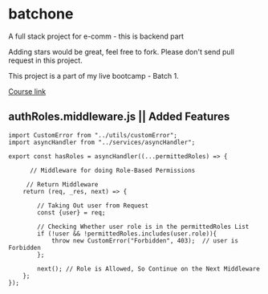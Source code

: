 # batchone
A full stack project for e-comm - this is backend part


Adding stars would be great, feel free to fork.
Please don't send pull request in this project.

This project is a part of my live bootcamp - Batch 1.

[Course link](http://hc.lco.dev/jscamp)

## authRoles.middleware.js || Added Features

```
import CustomError from "../utils/customError";
import asyncHandler from "../services/asyncHandler";

export const hasRoles = asyncHandler((...permittedRoles) => {
     
      // Middleware for doing Role-Based Permissions

     // Return Middleware
    return (req, _res, next) => {

        // Taking Out user from Request
        const {user} = req;

        // Checking Whether user role is in the permittedRoles List
        if (!user && !permittedRoles.includes(user.role)){
            throw new CustomError("Forbidden", 403);  // user is Forbidden
        };

        next(); // Role is Allowed, So Continue on the Next Middleware
    };
});
```
